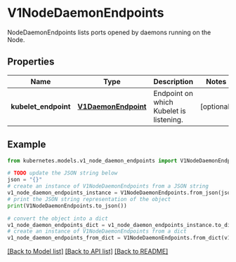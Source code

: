 # V1NodeDaemonEndpoints

NodeDaemonEndpoints lists ports opened by daemons running on the Node.

## Properties

Name | Type | Description | Notes
------------ | ------------- | ------------- | -------------
**kubelet_endpoint** | [**V1DaemonEndpoint**](V1DaemonEndpoint.md) | Endpoint on which Kubelet is listening. | [optional] 

## Example

```python
from kubernetes.models.v1_node_daemon_endpoints import V1NodeDaemonEndpoints

# TODO update the JSON string below
json = "{}"
# create an instance of V1NodeDaemonEndpoints from a JSON string
v1_node_daemon_endpoints_instance = V1NodeDaemonEndpoints.from_json(json)
# print the JSON string representation of the object
print(V1NodeDaemonEndpoints.to_json())

# convert the object into a dict
v1_node_daemon_endpoints_dict = v1_node_daemon_endpoints_instance.to_dict()
# create an instance of V1NodeDaemonEndpoints from a dict
v1_node_daemon_endpoints_from_dict = V1NodeDaemonEndpoints.from_dict(v1_node_daemon_endpoints_dict)
```
[[Back to Model list]](../README.md#documentation-for-models) [[Back to API list]](../README.md#documentation-for-api-endpoints) [[Back to README]](../README.md)


